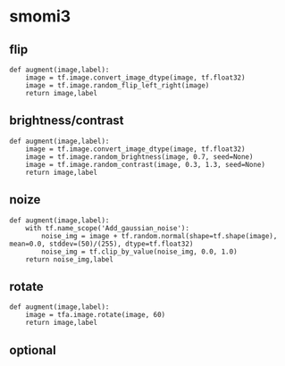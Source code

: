 # smomi3


## flip
```
def augment(image,label):
    image = tf.image.convert_image_dtype(image, tf.float32)
    image = tf.image.random_flip_left_right(image)
    return image,label
 ```   
    
    
## brightness/contrast
```
def augment(image,label):
    image = tf.image.convert_image_dtype(image, tf.float32)
    image = tf.image.random_brightness(image, 0.7, seed=None)
    image = tf.image.random_contrast(image, 0.3, 1.3, seed=None)
    return image,label
 ```
    
    
## noize
```
def augment(image,label):
    with tf.name_scope('Add_gaussian_noise'):
        noise_img = image + tf.random.normal(shape=tf.shape(image), mean=0.0, stddev=(50)/(255), dtype=tf.float32)
        noise_img = tf.clip_by_value(noise_img, 0.0, 1.0)
    return noise_img,label
```
   
## rotate
```
def augment(image,label):
    image = tfa.image.rotate(image, 60)
    return image,label
```   

## optional
```

```   
   
    
    
    

